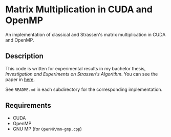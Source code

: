 # Matrix Multiplication in CUDA and OpenMP

An implementation of classical and Strassen's matrix multiplication in CUDA and OpenMP.



## Description

This code is written for experimental results in my bachelor thesis, _Investigation and Experiments on Strassen's Algorithm_. You can see the paper in [here](paper.pdf).

See `README.md` in each subdirectory for the corresponding implementation.



## Requirements

- CUDA
- OpenMP
- GNU MP (for `OpenMP/mm-gmp.cpp`)

